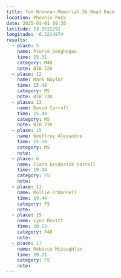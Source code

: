 ```yaml
---
title: Tom Brennan Memorial 5k Road Race
location: Phoenix Park
date: 2025-01-01 09:30
latitude: 53.3522291
longitude: -6.3214874
results:
  - place: 5
    name: Pierce Geoghegan
    time: 15.31
    category: M40
    note: BIB 728
  - place: 12
    name: Mark Naylor
    time: 15.48
    category: MS
    note: BIB 730
  - place: 13
    name: David Carroll
    time: 15.48
    category: MS
    note: BIB 726
  - place: 15
    name: Geoffrey Alexandre
    time: 15.50
    category: MS
    note: 
  - place: 6
    name: Ciara Broderick Farrell
    time: 19.44
    category: FS
    note: 
  - place: 11
    name: Mollie O'Donnell
    time: 19.44
    category: FS
    note: 
  - place: 15
    name: Lynn Devitt
    time: 20.13
    category: F40
    note: 
  - place: 17
    name: Rebecca McLoughlin
    time: 20.21
    category: FS
    note: 
---
```

